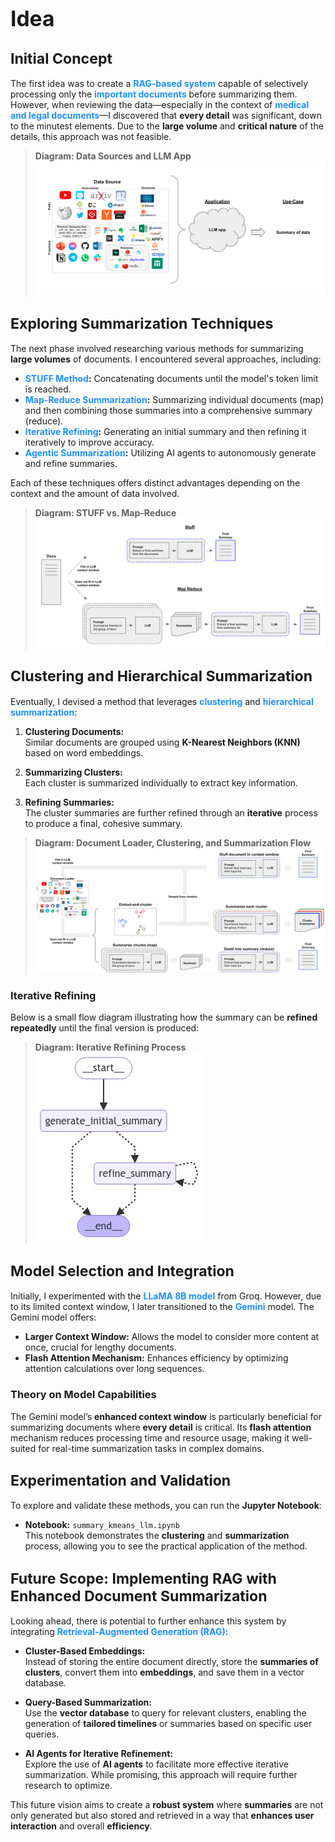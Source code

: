 # **<span style="font-size:1.2em;">Idea</span>**

## **<span style="font-size:1.1em;">Initial Concept</span>**

The first idea was to create a **<span style="color:#1E90FF;">RAG-based system</span>** capable of selectively processing only the **<span style="color:#1E90FF;">important documents</span>** before summarizing them. However, when reviewing the data—especially in the context of **<span style="color:#1E90FF;">medical and legal documents</span>**—I discovered that **every detail** was significant, down to the minutest elements. Due to the **large volume** and **critical nature** of the details, this approach was not feasible.

> **Diagram: Data Sources and LLM App**  
> ![Data Source Diagram showing various unstructured and structured data sources leading to an LLM application and resulting in a summary.](../static/data_source.png)



## **<span style="font-size:1.1em;">Exploring Summarization Techniques</span>**

The next phase involved researching various methods for summarizing **large volumes** of documents. I encountered several approaches, including:

- **<span style="color:#1E90FF;">STUFF Method</span>:** Concatenating documents until the model's token limit is reached.  
- **<span style="color:#1E90FF;">Map-Reduce Summarization</span>:** Summarizing individual documents (map) and then combining those summaries into a comprehensive summary (reduce).  
- **<span style="color:#1E90FF;">Iterative Refining</span>:** Generating an initial summary and then refining it iteratively to improve accuracy.  
- **<span style="color:#1E90FF;">Agentic Summarization</span>:** Utilizing AI agents to autonomously generate and refine summaries.

Each of these techniques offers distinct advantages depending on the context and the amount of data involved.

> **Diagram: STUFF vs. Map-Reduce**  
> ![Illustration of "Stuff" vs. "Map-Reduce" summarization approaches.](../static/stuff_map_reduce.png)



## **<span style="font-size:1.1em;">Clustering and Hierarchical Summarization</span>**

Eventually, I devised a method that leverages **<span style="color:#1E90FF;">clustering</span>** and **<span style="color:#1E90FF;">hierarchical summarization</span>**:

1. **Clustering Documents:**  
   Similar documents are grouped using **K-Nearest Neighbors (KNN)** based on word embeddings.
   
2. **Summarizing Clusters:**  
   Each cluster is summarized individually to extract key information.
   
3. **Refining Summaries:**  
   The cluster summaries are further refined through an **iterative** process to produce a final, cohesive summary.

> **Diagram: Document Loader, Clustering, and Summarization Flow**  
> ![Flow diagram showing how documents are loaded, embedded, and clustered, then summarized individually and distilled into a final summary.](../static/cluster_summarization.png)

### **<span style="font-size:1em;">Iterative Refining</span>**

Below is a small flow diagram illustrating how the summary can be **refined repeatedly** until the final version is produced:

> **Diagram: Iterative Refining Process**  
> ![A small flow diagram showing an iterative refining approach from generate_initial_summary to refine_summary, looping until a final summary is reached.](../static/iterative_refining.png)



## **<span style="font-size:1.1em;">Model Selection and Integration</span>**

Initially, I experimented with the **<span style="color:#1E90FF;">LLaMA 8B model</span>** from Groq. However, due to its limited context window, I later transitioned to the **<span style="color:#1E90FF;">Gemini</span>** model. The Gemini model offers:

- **Larger Context Window:** Allows the model to consider more content at once, crucial for lengthy documents.
- **Flash Attention Mechanism:** Enhances efficiency by optimizing attention calculations over long sequences.

### **<span style="font-size:1em;">Theory on Model Capabilities</span>**

The Gemini model’s **enhanced context window** is particularly beneficial for summarizing documents where **every detail** is critical. Its **flash attention** mechanism reduces processing time and resource usage, making it well-suited for real-time summarization tasks in complex domains.



## **<span style="font-size:1.1em;">Experimentation and Validation</span>**

To explore and validate these methods, you can run the **Jupyter Notebook**:

- **Notebook:** `summary_kmeans_llm.ipynb`  
  This notebook demonstrates the **clustering** and **summarization** process, allowing you to see the practical application of the method.



## **<span style="font-size:1.1em;">Future Scope: Implementing RAG with Enhanced Document Summarization</span>**

Looking ahead, there is potential to further enhance this system by integrating **<span style="color:#1E90FF;">Retrieval-Augmented Generation (RAG)</span>**:

- **Cluster-Based Embeddings:**  
  Instead of storing the entire document directly, store the **summaries of clusters**, convert them into **embeddings**, and save them in a vector database.

- **Query-Based Summarization:**  
  Use the **vector database** to query for relevant clusters, enabling the generation of **tailored timelines** or summaries based on specific user queries.

- **AI Agents for Iterative Refinement:**  
  Explore the use of **AI agents** to facilitate more effective iterative summarization. While promising, this approach will require further research to optimize.

This future vision aims to create a **robust system** where **summaries** are not only generated but also stored and retrieved in a way that **enhances user interaction** and overall **efficiency**.
